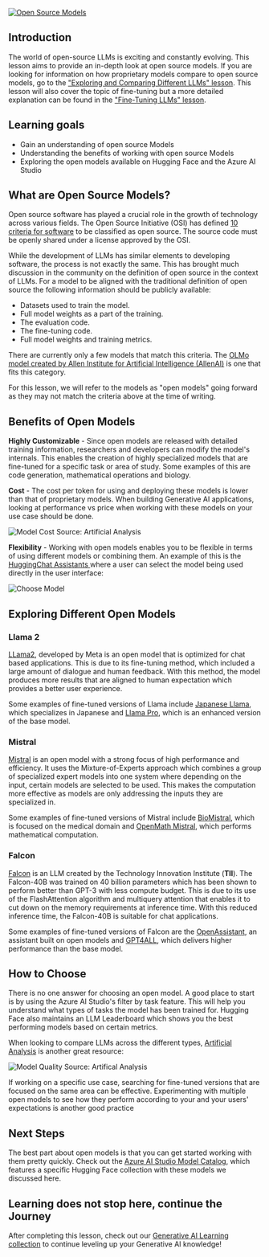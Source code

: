 [![Open Source Models](./images/16-lesson-banner.png?WT.mc_id=academic-105485-koreyst)](https://aka.ms/gen-ai-lesson16-gh?WT.mc_id=academic-105485-koreyst)

## Introduction

The world of open-source LLMs is exciting and constantly evolving. This lesson aims to provide an in-depth look at open source models. If you are looking for information on how proprietary models compare to open source models, go to the ["Exploring and Comparing Different LLMs" lesson](../02-exploring-and-comparing-different-llms/README.md?WT.mc_id=academic-105485-koreyst). This lesson will also cover the topic of fine-tuning but a more detailed explanation can be found in the ["Fine-Tuning LLMs" lesson](../18-fine-tuning/README.md?WT.mc_id=academic-105485-koreyst).

## Learning goals

- Gain an understanding of open source Models
- Understanding the benefits of working with open source Models
- Exploring the open models available on Hugging Face and the Azure AI Studio

## What are Open Source Models?

Open source software has played a crucial role in the growth of technology across various fields. The Open Source Initiative (OSI) has defined [10 criteria for software](https://opensource.org/osd) to be classified as open source. The source code must be openly shared under a license approved by the OSI.

While the development of LLMs has similar elements to developing software, the process is not exactly the same. This has brought much discussion in the community on the definition of open source in the context of LLMs. For a model to be aligned with the traditional definition of open source the following information should be publicly available:

- Datasets used to train the model.
- Full model weights as a part of the training.
- The evaluation code.
- The fine-tuning code.
- Full model weights and training metrics.

There are currently only a few models that match this criteria. The [OLMo model created by Allen Institute for Artificial Intelligence (AllenAI)](https://huggingface.co/allenai/OLMo-7B?WT.mc_id=academic-105485-koreyst) is one that fits this category.

For this lesson, we will refer to the models as "open models" going forward as they may not match the criteria above at the time of writing.

## Benefits of Open Models

**Highly Customizable** - Since open models are released with detailed training information, researchers and developers can modify the model's internals. This enables the creation of highly specialized models that are fine-tuned for a specific task or area of study. Some examples of this are code generation, mathematical operations and biology.

**Cost** - The cost per token for using and deploying these models is lower than that of proprietary models. When building Generative AI applications, looking at performance vs price when working with these models on your use case should be done.

![Model Cost](./images/model-price.png?WT.mc_id=academic-105485-koreyst)
Source: Artificial Analysis

**Flexibility** - Working with open models enables you to be flexible in terms of using different models or combining them. An example of this is the [HuggingChat Assistants ](https://huggingface.co/chat?WT.mc_id=academic-105485-koreyst) where a user can select the model being used directly in the user interface:

![Choose Model](./images/choose-model.png?WT.mc_id=academic-105485-koreyst)

## Exploring Different Open Models

### Llama 2

[LLama2](https://huggingface.co/meta-llama?WT.mc_id=academic-105485-koreyst), developed by Meta is an open model that is optimized for chat based applications. This is due to its fine-tuning method, which included a large amount of dialogue and human feedback. With this method, the model produces more results that are aligned to human expectation which provides a better user experience.

Some examples of fine-tuned versions of Llama include [Japanese Llama](https://huggingface.co/elyza/ELYZA-japanese-Llama-2-7b?WT.mc_id=academic-105485-koreyst), which specializes in Japanese and [Llama Pro](https://huggingface.co/TencentARC/LLaMA-Pro-8B?WT.mc_id=academic-105485-koreyst), which is an enhanced version of the base model.

### Mistral

[Mistral](https://huggingface.co/mistralai?WT.mc_id=academic-105485-koreyst) is an open model with a strong focus of high performance and efficiency. It uses the Mixture-of-Experts approach which combines a group of specialized expert models into one system where depending on the input, certain models are selected to be used. This makes the computation more effective as models are only addressing the inputs they are specialized in.

Some examples of fine-tuned versions of Mistral include [BioMistral](https://huggingface.co/BioMistral/BioMistral-7B?text=Mon+nom+est+Thomas+et+mon+principal?WT.mc_id=academic-105485-koreyst), which is focused on the medical domain and [OpenMath Mistral](https://huggingface.co/nvidia/OpenMath-Mistral-7B-v0.1-hf?WT.mc_id=academic-105485-koreyst), which performs mathematical computation.

### Falcon

[Falcon](https://huggingface.co/tiiuae?WT.mc_id=academic-105485-koreyst) is an LLM created by the Technology Innovation Institute (**TII**). The Falcon-40B was trained on 40 billion parameters which has been shown to perform better than GPT-3 with less compute budget. This is due to its use of the FlashAttention algorithm and multiquery attention that enables it to cut down on the memory requirements at inference time. With this reduced inference time, the Falcon-40B is suitable for chat applications.

Some examples of fine-tuned versions of Falcon are the [OpenAssistant](https://huggingface.co/OpenAssistant/falcon-40b-sft-top1-560?WT.mc_id=academic-105485-koreyst), an assistant built on open models and [GPT4ALL](https://huggingface.co/nomic-ai/gpt4all-falcon?WT.mc_id=academic-105485-koreyst), which delivers higher performance than the base model.

## How to Choose

There is no one answer for choosing an open model. A good place to start is by using the Azure AI Studio's filter by task feature. This will help you understand what types of tasks the model has been trained for. Hugging Face also maintains an LLM Leaderboard which shows you the best performing models based on certain metrics.

When looking to compare LLMs across the different types, [Artificial Analysis](https://artificialanalysis.ai/?WT.mc_id=academic-105485-koreyst) is another great resource:

![Model Quality](./images/model-quality.png?WT.mc_id=academic-105485-koreyst)
Source: Artifical Analysis

If working on a specific use case, searching for fine-tuned versions that are focused on the same area can be effective. Experimenting with multiple open models to see how they perform according to your and your users' expectations is another good practice

## Next Steps

The best part about open models is that you can get started working with them pretty quickly. Check out the [Azure AI Studio Model Catalog](https://ai.azure.com?WT.mc_id=academic-105485-koreyst), which features a specific Hugging Face collection with these models we discussed here.

## Learning does not stop here, continue the Journey

After completing this lesson, check out our [Generative AI Learning collection](https://aka.ms/genai-collection?WT.mc_id=academic-105485-koreyst) to continue leveling up your Generative AI knowledge!

